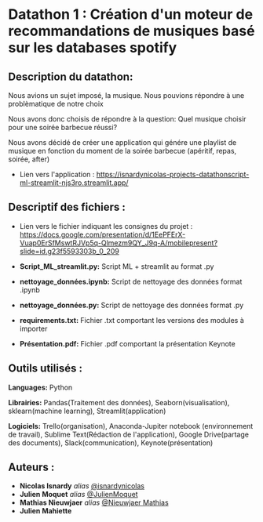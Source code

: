 # Datathon 1 : Création d'un moteur de recommandations de musiques basé sur les databases spotify

## Description du datathon:
Nous avions un sujet imposé, la musique. Nous pouvions répondre à une problèmatique de notre choix

Nous avons donc choisis de répondre à la question:
Quel musique choisir pour une soirée barbecue réussi?

Nous avons décidé de créer une application qui génére une playlist de musique en fonction du moment de la soirée barbecue (apéritif, repas, soirée, after)

- Lien vers l'application : https://isnardynicolas-projects-datathonscript-ml-streamlit-njs3ro.streamlit.app/

## Descriptif des fichiers : 
- Lien vers le fichier indiquant les consignes du projet : https://docs.google.com/presentation/d/1EePFErX-Vuap0ErSfMswtRJVp5q-Qlmezm9QY_J9q-A/mobilepresent?slide=id.g23f5593303b_0_209

- **Script_ML_streamlit.py:** Script ML + streamlit au format .py 

- **nettoyage_données.ipynb:** Script de nettoyage des données format .ipynb

- **nettoyage_données.py:** Script de nettoyage des données format .py 

- **requirements.txt:** Fichier .txt comportant les versions des modules à importer

- **Présentation.pdf:** Fichier .pdf comportant la présentation Keynote

## Outils utilisés : 

**Languages:** Python

**Librairies:** Pandas(Traitement des données), Seaborn(visualisation), sklearn(machine learning), Streamlit(application)

**Logiciels:** Trello(organisation), Anaconda-Jupiter notebook (environnement de travail), Sublime Text(Rédaction de l'application), Google Drive(partage des documents), Slack(communication), Keynote(présentation)

## Auteurs : 

- **Nicolas Isnardy** _alias_ [@isnardynicolas](https://github.com/isnardynicolas)
- **Julien Moquet** _alias_ [@JulienMoquet](https://github.com/JulienMoquet)
- **Mathias Nieuwjaer** _alias_ [@Nieuwjaer Mathias](https://github.com/NMathias59)
- **Julien Mahiette**

